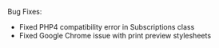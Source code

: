 Bug Fixes:

* Fixed PHP4 compatibility error in Subscriptions class
* Fixed Google Chrome issue with print preview stylesheets